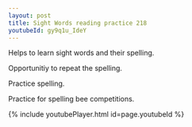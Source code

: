 ```yaml
---
layout: post
title: Sight Words reading practice 218
youtubeId: gy9q1u_IdeY
---
```

 
 
Helps to learn sight words and their spelling.

Opportunitiy to repeat the spelling. 

Practice spelling. 
 
Practice for spelling bee competitions. 
 
{% include youtubePlayer.html id=page.youtubeId %}
 
 

